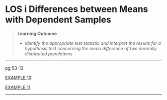 # LOS i Differences between Means with Dependent Samples

> **Learning Outcome**
> 
> - *identify the appropriate test statistic and interpret the results for a hypothesis test concerning the mean difference of two normally distributed populations*

---

pg 53-12

[EXAMPLE 10](https://study.cfainstitute.org/app/cfa-program-level-i-prerequisite-readings-for-2025#read/section/test-concerning-differences-between-means-with-dependent-samples)

[EXAMPLE 11](https://study.cfainstitute.org/app/cfa-program-level-i-prerequisite-readings-for-2025#read/section/test-concerning-differences-between-means-with-dependent-samples)

---